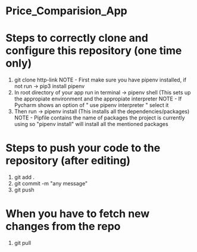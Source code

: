 # Price_Comparision_App

# Steps to correctly clone and configure this repository (one time only)
1. git clone http-link
NOTE - First make sure you have pipenv installed, if not run -> pip3 install pipenv
2. In root directory of your app run in terminal -> pipenv shell (This sets up the appropiate environment and the appropiate interpreter
NOTE - If Pycharm shows an option of " use pipenv interpreter " select it
3. Then run -> pipenv install (This installs all the dependencies/packages)
NOTE - Pipfile contains the name of packages the project is currently using so "pipenv install" will install all the mentioned packages
  

# Steps to push your code to the repository (after editing)
1) git add .
2) git commit -m "any message"
3) git push


# When you have to fetch new changes from the repo
1) git pull
